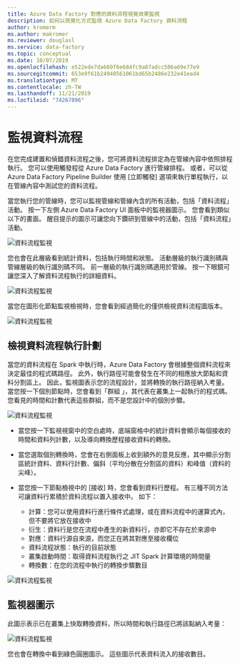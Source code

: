 ```yaml
---
title: Azure Data Factory 對應的資料流程視覺效果監視
description: 如何以視覺化方式監視 Azure Data Factory 資料流程
author: kromerm
ms.author: makromer
ms.reviewer: douglasl
ms.service: data-factory
ms.topic: conceptual
ms.date: 10/07/2019
ms.openlocfilehash: e522ede7da669f6e684fc9a07adcc506a69e77e9
ms.sourcegitcommit: 653e9f61b24940561061bd65b2486e232e41ead4
ms.translationtype: MT
ms.contentlocale: zh-TW
ms.lasthandoff: 11/21/2019
ms.locfileid: "74267896"
---
```

# <a name="monitor-data-flows"></a>監視資料流程



在您完成建置和偵錯資料流程之後，您可將資料流程排定為在管線內容中依照排程執行。 您可以使用觸發程從 Azure Data Factory 進行管線排程。 或者，可以從 Azure Data Factory Pipeline Builder 使用 [立即觸發] 選項來執行單程執行，以在管線內容中測試您的資料流程。

當您執行您的管線時，您可以監視管線和管線內含的所有活動，包括「資料流程」活動。 按一下左側 Azure Data Factory UI 面板中的監視器圖示。 您會看到類似以下的畫面。 醒目提示的圖示可讓您向下鑽研到管線中的活動，包括「資料流程」活動。

![資料流程監視](media/data-flow/mon001.png "資料流程監視")

您也會在此層級看到統計資料，包括執行時間和狀態。 活動層級的執行識別碼與管線層級的執行識別碼不同。 前一層級的執行識別碼適用於管線。 按一下眼鏡可讓您深入了解資料流程執行的詳細資料。

![資料流程監視](media/data-flow/mon002.png "資料流程監視")

當您在圖形化節點監視檢視時，您會看到經過簡化的僅供檢視資料流程圖版本。

![資料流程監視](media/data-flow/mon003.png "資料流程監視")

## <a name="view-data-flow-execution-plans"></a>檢視資料流程執行計劃

當您的資料流程在 Spark 中執行時，Azure Data Factory 會根據整個資料流程來決定最佳的程式碼路徑。 此外，執行路徑可能會發生在不同的相應放大節點和資料分割區上。 因此，監視圖表示您的流程設計，並將轉換的執行路徑納入考量。 當您按一下個別節點時，您會看到「群組 」，其代表在叢集上一起執行的程式碼。 您看見的時間和計數代表這些群組，而不是您設計中的個別步驟。

![資料流程監視](media/data-flow/mon004.png "資料流程監視")

* 當您按一下監視視窗中的空白處時，底端窗格中的統計資料會顯示每個接收的時間和資料列計數，以及導向轉換歷程接收資料的轉換。

* 當您選取個別轉換時，您會在右側面板上收到額外的意見反應，其中顯示分割區統計資料、資料行計數、偏斜（平均分散在分割區的資料）和峰值（資料的尖峰）。

* 當您按一下節點檢視中的 [接收] 時，您會看到資料行歷程。 有三種不同方法可讓資料行累積於資料流程以置入接收中。 如下：

  * 計算：您可以使用資料行進行條件式處理，或在資料流程中的運算式內，但不要將它放在接收中
  * 衍生：資料行是您在流程中產生的新資料行，亦即它不存在於來源中
  * 對應：資料行源自來源，而您正在將其對應至接收欄位
  * 資料流程狀態：執行的目前狀態
  * 叢集啟動時間：取得資料流程執行之 JIT Spark 計算環境的時間量
  * 轉換數：在您的流程中執行的轉換步驟數目
  
![資料流程監視](media/data-flow/monitornew.png "資料流程監視新增")  
  
## <a name="monitor-icons"></a>監視器圖示

此圖示表示已在叢集上快取轉換資料，所以時間和執行路徑已將該點納入考量：

![資料流程監視](media/data-flow/mon004.png "資料流程監視")

您也會在轉換中看到綠色圓圈圖示。 這些圖示代表資料流入的接收數目。

